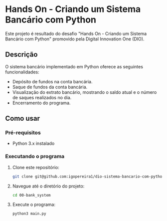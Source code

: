 # Hands On - Criando um Sistema Bancário com Python

Este projeto é resultado do desafio "Hands On - Criando um Sistema Bancário com Python" promovido pela Digital Innovation One (DIO).

## Descrição

O sistema bancário implementado em Python oferece as seguintes funcionalidades:

- Depósito de fundos na conta bancária.
- Saque de fundos da conta bancária.
- Visualização do extrato bancário, mostrando o saldo atual e o número de saques realizados no dia.
- Encerramento do programa.

## Como usar

### Pré-requisitos

- Python 3.x instalado

### Executando o programa

1. Clone este repositório:

   ```bash
   git clone git@github.com:igopereira1/dio-sistema-bancario-com-python.git
   ```

2. Navegue até o diretório do projeto:
   
   ```bash
   cd 00-bank_system
   ```

3. Execute o programa:
   
   ```bash
   python3 main.py
   ```


